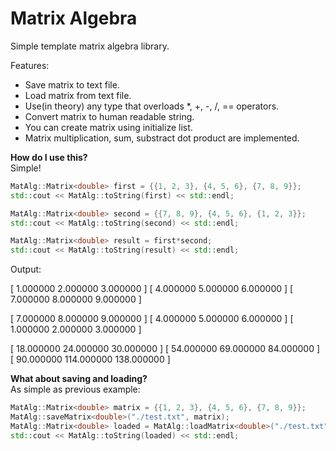 # Matrix Algebra

Simple template matrix algebra library.

Features:
- Save matrix to text file.
- Load matrix from text file.
- Use(in theory) any type that overloads *, +, -, /, == operators.
- Convert matrix to human readable string.
- You can create matrix using initialize list.
- Matrix multiplication, sum, substract dot product are implemented.

**How do I use this?**  
Simple!  
```c++
MatAlg::Matrix<double> first = {{1, 2, 3}, {4, 5, 6}, {7, 8, 9}};
std::cout << MatAlg::toString(first) << std::endl;

MatAlg::Matrix<double> second = {{7, 8, 9}, {4, 5, 6}, {1, 2, 3}};
std::cout << MatAlg::toString(second) << std::endl;

MatAlg::Matrix<double> result = first*second;
std::cout << MatAlg::toString(result) << std::endl;
```
Output:  
>>>
[ 1.000000 2.000000 3.000000 ]
[ 4.000000 5.000000 6.000000 ]
[ 7.000000 8.000000 9.000000 ]

[ 7.000000 8.000000 9.000000 ]
[ 4.000000 5.000000 6.000000 ]
[ 1.000000 2.000000 3.000000 ]

[ 18.000000 24.000000 30.000000 ]
[ 54.000000 69.000000 84.000000 ]
[ 90.000000 114.000000 138.000000 ]

>>>
**What about saving and loading?**  
As simple as previous example:  

```c++
MatAlg::Matrix<double> matrix = {{1, 2, 3}, {4, 5, 6}, {7, 8, 9}};
MatAlg::saveMatrix<double>("./test.txt", matrix);
MatAlg::Matrix<double> loaded = MatAlg::loadMatrix<double>("./test.txt");
std::cout << MatAlg::toString(loaded) << std::endl;
```